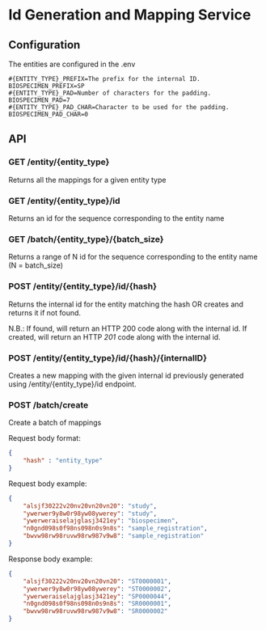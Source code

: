 # Id Generation and Mapping Service

## Configuration

The entities are configured in the .env

```properties
#{ENTITY_TYPE}_PREFIX=The prefix for the internal ID.
BIOSPECIMEN_PREFIX=SP
#{ENTITY_TYPE}_PAD=Number of characters for the padding. 
BIOSPECIMEN_PAD=7
#{ENTITY_TYPE}_PAD_CHAR=Character to be used for the padding. 
BIOSPECIMEN_PAD_CHAR=0
```

## API

### GET /entity/{entity_type}
Returns all the mappings for a given entity type

### GET /entity/{entity_type}/id
Returns an id for the sequence corresponding to the entity name

### GET /batch/{entity_type}/{batch_size}
Returns a range of N id for the sequence corresponding to the entity name (N = batch_size)

### POST /entity/{entity_type}/id/{hash}
Returns the internal id for the entity matching the hash OR creates and returns it if not found.

N.B.: If found, will return an HTTP 200 code along with the internal id.  If created, will return an HTTP *201* code along with the internal id.

### POST /entity/{entity_type}/id/{hash}/{internalID}
Creates a new mapping with the given internal id previously generated using /entity/{entity_type}/id endpoint.

### POST /batch/create
Create a batch of mappings

Request body format:

```json
{
    "hash" : "entity_type"
}
```

Request body example: 

```json
{
    "alsjf30222v20nv20vn20vn20": "study",
    "ywerwer9y8w0r98yw08ywerey": "study",
    "ywerweraiselajglasj3421ey": "biospecimen",
    "n0gnd098s0f98ns098n0s9n8s": "sample_registration",
    "bwvw98rw98ruvw98rw987v9w8": "sample_registration"
}
```

Response body example:

```json
{
    "alsjf30222v20nv20vn20vn20": "ST0000001",
    "ywerwer9y8w0r98yw08ywerey": "ST0000002",
    "ywerweraiselajglasj3421ey": "SP0000044",
    "n0gnd098s0f98ns098n0s9n8s": "SR0000001",
    "bwvw98rw98ruvw98rw987v9w8": "SR0000002"
}
```
